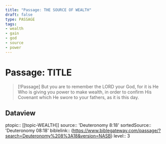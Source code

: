 ```yaml
---
title: "Passage: THE SOURCE OF WEALTH"
draft: false
type: PASSAGE
tags:
- wealth
- gain
- god
- source
- power
---
```


# Passage: TITLE
> [!Passage]
> But you are to remember the LORD your God, for it is He Who is giving you power to make wealth, in order to confirm His Covenant which He swore to your fathers, as it is this day.

## Dataview
ptopic:: [[topic-WEALTH]]
source:: 'Deuteronomy 8:18'
sortedSource:: 'Deuteronomy 08:18'
biblelink:: (https://www.biblegateway.com/passage/?search=Deuteronomy%208%3A18&version=NASB)
level:: 3

